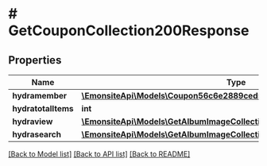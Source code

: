 # # GetCouponCollection200Response

## Properties

Name | Type | Description | Notes
------------ | ------------- | ------------- | -------------
**hydramember** | [**\EmonsiteApi\Models\Coupon56c6e2889ced52899ea604222e3c8c36Jsonld[]**](Coupon56c6e2889ced52899ea604222e3c8c36Jsonld.md) |  |
**hydratotalItems** | **int** |  | [optional]
**hydraview** | [**\EmonsiteApi\Models\GetAlbumImageCollection200ResponseHydraView**](GetAlbumImageCollection200ResponseHydraView.md) |  | [optional]
**hydrasearch** | [**\EmonsiteApi\Models\GetAlbumImageCollection200ResponseHydraSearch**](GetAlbumImageCollection200ResponseHydraSearch.md) |  | [optional]

[[Back to Model list]](../../README.md#models) [[Back to API list]](../../README.md#endpoints) [[Back to README]](../../README.md)
